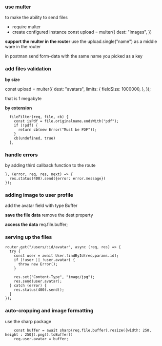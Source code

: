 ### use multer

to make the ability to send files

- require multer
- create configured instance
  const upload = multer({
  dest: "images",
  })

**support the multer in the router**
use the upload.single("name") as a middle ware in the router

in postman send form-data with the same name you picked as a key

### add files validation

**by size**

const upload = multer({
dest: "avatars",
limits: {
fieldSize: 1000000,
},
});

that is 1 megabyte

**by extension**

```
  fileFilter(req, file, cb) {
    const isPdf = file.originalname.endsWith("pdf");
    if (!pdf) {
      return cb(new Error("Must be PDF"));
    }
    cb(undefined, true)
  },
```

### handle errors

by adding third callback function to the route

```
}, (error, req, res, next) => {
  res.status(400).send({error: error.message})
});

```

### adding image to user profile

add the avatar field with type Buffer

**save the file data**
remove the dest property

**access the data**
req.file.buffer;

### serving up the files

```
router.get("/users/:id/avatar", async (req, res) => {
  try {
    const user = await User.findById(req.params.id);
    if (!user || !user.avatar) {
      throw new Error();
    }

    res.set("Content-Type", "image/jpg");
    res.send(user.avatar);
  } catch (error) {
    res.status(400).send();
  }
});
```

### auto-cropping and image formatting

use the sharp package

```
    const buffer = await sharp(req.file.buffer).resize({width: 250, height : 250}).png().toBuffer()
    req.user.avatar = buffer;
```
